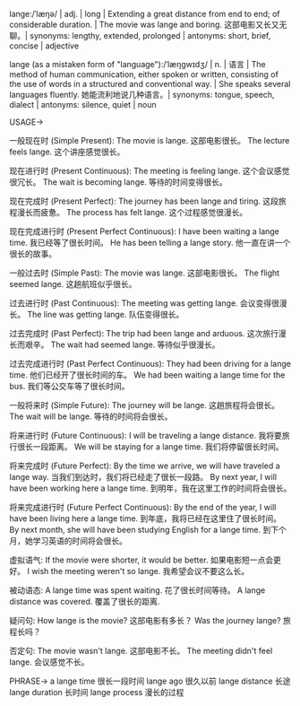 lange:/ˈlæŋə/ | adj. | long |  Extending a great distance from end to end; of considerable duration. | The movie was lange and boring. 这部电影又长又无聊。| synonyms: lengthy, extended, prolonged | antonyms: short, brief, concise | adjective

lange (as a mistaken form of "language"):/ˈlæŋɡwɪdʒ/ | n. | 语言 | The method of human communication, either spoken or written, consisting of the use of words in a structured and conventional way. |  She speaks several languages fluently. 她能流利地说几种语言。| synonyms: tongue, speech, dialect | antonyms: silence, quiet | noun


USAGE->

一般现在时 (Simple Present):
The movie is lange. 这部电影很长。
The lecture feels lange.  这个讲座感觉很长。

现在进行时 (Present Continuous):
The meeting is feeling lange.  这个会议感觉很冗长。
The wait is becoming lange.  等待的时间变得很长。

现在完成时 (Present Perfect):
The journey has been lange and tiring. 这段旅程漫长而疲惫。
The process has felt lange. 这个过程感觉很漫长。

现在完成进行时 (Present Perfect Continuous):
I have been waiting a lange time. 我已经等了很长时间。
He has been telling a lange story. 他一直在讲一个很长的故事。

一般过去时 (Simple Past):
The movie was lange.  这部电影很长。
The flight seemed lange.  这趟航班似乎很长。

过去进行时 (Past Continuous):
The meeting was getting lange. 会议变得很漫长。
The line was getting lange.  队伍变得很长。

过去完成时 (Past Perfect):
The trip had been lange and arduous.  这次旅行漫长而艰辛。
The wait had seemed lange.  等待似乎很漫长。


过去完成进行时 (Past Perfect Continuous):
They had been driving for a lange time. 他们已经开了很长时间的车。
We had been waiting a lange time for the bus. 我们等公交车等了很长时间。

一般将来时 (Simple Future):
The journey will be lange.  这趟旅程将会很长。
The wait will be lange. 等待的时间将会很长。

将来进行时 (Future Continuous):
I will be traveling a lange distance.  我将要旅行很长一段距离。
We will be staying for a lange time. 我们将停留很长时间。

将来完成时 (Future Perfect):
By the time we arrive, we will have traveled a lange way.  当我们到达时，我们将已经走了很长一段路。
By next year, I will have been working here a lange time. 到明年，我在这里工作的时间将会很长。


将来完成进行时 (Future Perfect Continuous):
By the end of the year, I will have been living here a lange time. 到年底，我将已经在这里住了很长时间。
By next month, she will have been studying English for a lange time. 到下个月，她学习英语的时间将会很长。

虚拟语气:
If the movie were shorter, it would be better. 如果电影短一点会更好。
I wish the meeting weren't so lange. 我希望会议不要这么长。

被动语态:
A lange time was spent waiting.  花了很长时间等待。
A lange distance was covered.  覆盖了很长的距离.

疑问句:
How lange is the movie?  这部电影有多长？
Was the journey lange?  旅程长吗？

否定句:
The movie wasn't lange. 这部电影不长。
The meeting didn't feel lange. 会议感觉不长。


PHRASE->
a lange time  很长一段时间
lange ago 很久以前
lange distance 长途
lange duration  长时间
lange process  漫长的过程
